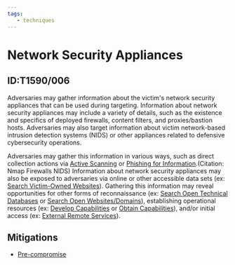 ```yaml
---
tags:
   - techniques
---
```

# Network Security Appliances
## ID:T1590/006
Adversaries may gather information about the victim's network security appliances that can be used during targeting. Information about network security appliances may include a variety of details, such as the existence and specifics of deployed firewalls, content filters, and proxies/bastion hosts. Adversaries may also target information about victim network-based intrusion detection systems (NIDS) or other appliances related to defensive cybersecurity operations.

Adversaries may gather this information in various ways, such as direct collection actions via [Active Scanning](/mitre/techniques/T1595) or [Phishing for Information](/mitre/techniques/T1598).(Citation: Nmap Firewalls NIDS) Information about network security appliances may also be exposed to adversaries via online or other accessible data sets (ex: [Search Victim-Owned Websites](/mitre/techniques/T1594)). Gathering this information may reveal opportunities for other forms of reconnaissance (ex: [Search Open Technical Databases](/mitre/techniques/T1596) or [Search Open Websites/Domains](/mitre/techniques/T1593)), establishing operational resources (ex: [Develop Capabilities](/mitre/techniques/T1587) or [Obtain Capabilities](/mitre/techniques/T1588)), and/or initial access (ex: [External Remote Services](/mitre/techniques/T1133)).
## Mitigations
* [Pre-compromise](mitigations/M1056)
